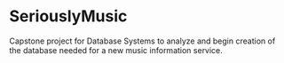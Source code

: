 # SeriouslyMusic
Capstone project for Database Systems to analyze and begin creation of the database needed for a new music information service.
